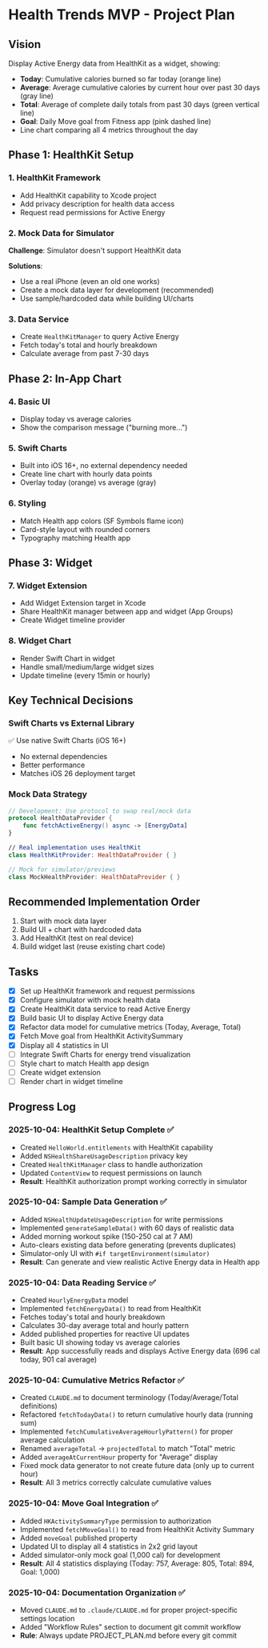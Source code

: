 # Health Trends MVP - Project Plan

## Vision
Display Active Energy data from HealthKit as a widget, showing:
- **Today**: Cumulative calories burned so far today (orange line)
- **Average**: Average cumulative calories by current hour over past 30 days (gray line)
- **Total**: Average of complete daily totals from past 30 days (green vertical line)
- **Goal**: Daily Move goal from Fitness app (pink dashed line)
- Line chart comparing all 4 metrics throughout the day

## Phase 1: HealthKit Setup

### 1. HealthKit Framework
- Add HealthKit capability to Xcode project
- Add privacy description for health data access
- Request read permissions for Active Energy

### 2. Mock Data for Simulator
**Challenge**: Simulator doesn't support HealthKit data

**Solutions**:
- Use a real iPhone (even an old one works)
- Create a mock data layer for development (recommended)
- Use sample/hardcoded data while building UI/charts

### 3. Data Service
- Create `HealthKitManager` to query Active Energy
- Fetch today's total and hourly breakdown
- Calculate average from past 7-30 days

## Phase 2: In-App Chart

### 4. Basic UI
- Display today vs average calories
- Show the comparison message ("burning more...")

### 5. Swift Charts
- Built into iOS 16+, no external dependency needed
- Create line chart with hourly data points
- Overlay today (orange) vs average (gray)

### 6. Styling
- Match Health app colors (SF Symbols flame icon)
- Card-style layout with rounded corners
- Typography matching Health app

## Phase 3: Widget

### 7. Widget Extension
- Add Widget Extension target in Xcode
- Share HealthKit manager between app and widget (App Groups)
- Create Widget timeline provider

### 8. Widget Chart
- Render Swift Chart in widget
- Handle small/medium/large widget sizes
- Update timeline (every 15min or hourly)

## Key Technical Decisions

### Swift Charts vs External Library
✅ Use native Swift Charts (iOS 16+)
- No external dependencies
- Better performance
- Matches iOS 26 deployment target

### Mock Data Strategy
```swift
// Development: Use protocol to swap real/mock data
protocol HealthDataProvider {
    func fetchActiveEnergy() async -> [EnergyData]
}

// Real implementation uses HealthKit
class HealthKitProvider: HealthDataProvider { }

// Mock for simulator/previews
class MockHealthProvider: HealthDataProvider { }
```

## Recommended Implementation Order
1. Start with mock data layer
2. Build UI + chart with hardcoded data
3. Add HealthKit (test on real device)
4. Build widget last (reuse existing chart code)

## Tasks
- [x] Set up HealthKit framework and request permissions
- [x] Configure simulator with mock health data
- [x] Create HealthKit data service to read Active Energy
- [x] Build basic UI to display Active Energy data
- [x] Refactor data model for cumulative metrics (Today, Average, Total)
- [x] Fetch Move goal from HealthKit ActivitySummary
- [x] Display all 4 statistics in UI
- [ ] Integrate Swift Charts for energy trend visualization
- [ ] Style chart to match Health app design
- [ ] Create widget extension
- [ ] Render chart in widget timeline

## Progress Log

### 2025-10-04: HealthKit Setup Complete ✅
- Created `HelloWorld.entitlements` with HealthKit capability
- Added `NSHealthShareUsageDescription` privacy key
- Created `HealthKitManager` class to handle authorization
- Updated `ContentView` to request permissions on launch
- **Result**: HealthKit authorization prompt working correctly in simulator

### 2025-10-04: Sample Data Generation ✅
- Added `NSHealthUpdateUsageDescription` for write permissions
- Implemented `generateSampleData()` with 60 days of realistic data
- Added morning workout spike (150-250 cal at 7 AM)
- Auto-clears existing data before generating (prevents duplicates)
- Simulator-only UI with `#if targetEnvironment(simulator)`
- **Result**: Can generate and view realistic Active Energy data in Health app

### 2025-10-04: Data Reading Service ✅
- Created `HourlyEnergyData` model
- Implemented `fetchEnergyData()` to read from HealthKit
- Fetches today's total and hourly breakdown
- Calculates 30-day average total and hourly pattern
- Added published properties for reactive UI updates
- Built basic UI showing today vs average calories
- **Result**: App successfully reads and displays Active Energy data (696 cal today, 901 cal average)

### 2025-10-04: Cumulative Metrics Refactor ✅
- Created `CLAUDE.md` to document terminology (Today/Average/Total definitions)
- Refactored `fetchTodayData()` to return cumulative hourly data (running sum)
- Implemented `fetchCumulativeAverageHourlyPattern()` for proper average calculation
- Renamed `averageTotal` → `projectedTotal` to match "Total" metric
- Added `averageAtCurrentHour` property for "Average" display
- Fixed mock data generator to not create future data (only up to current hour)
- **Result**: All 3 metrics correctly calculate cumulative values

### 2025-10-04: Move Goal Integration ✅
- Added `HKActivitySummaryType` permission to authorization
- Implemented `fetchMoveGoal()` to read from HealthKit Activity Summary
- Added `moveGoal` published property
- Updated UI to display all 4 statistics in 2x2 grid layout
- Added simulator-only mock goal (1,000 cal) for development
- **Result**: All 4 statistics displaying (Today: 757, Average: 805, Total: 894, Goal: 1,000)

### 2025-10-04: Documentation Organization ✅
- Moved `CLAUDE.md` to `.claude/CLAUDE.md` for proper project-specific settings location
- Added "Workflow Rules" section to document git commit workflow
- **Rule**: Always update PROJECT_PLAN.md before every git commit
